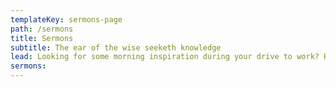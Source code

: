```yaml
---
templateKey: sermons-page
path: /sermons
title: Sermons
subtitle: The ear of the wise seeketh knowledge
lead: Looking for some morning inspiration during your drive to work? Heard a great message this past Sunday that you just have to listen to again? We've got you covered! Check out all of our sermon series today.
sermons:
---
```

